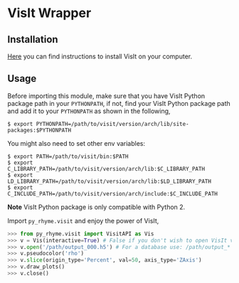 # VisIt Wrapper

## Installation
[Here](https://wci.llnl.gov/simulation/computer-codes/visit/downloads) you can
find instructions to install VisIt on your computer.

## Usage
Before importing this module, make sure that you have VisIt Python package path
in your `PYTHONPATH`, if not, find your VisIt Python package path and add it
to your `PYTHONPATH` as shown in the following,

```shell
$ export PYTHONPATH=/path/to/visit/version/arch/lib/site-packages:$PYTHONPATH
```

You might also need to set other env variables:

```shell
$ export PATH=/path/to/visit/bin:$PATH
$ export C_LIBRARY_PATH=/path/to/visit/version/arch/lib:$C_LIBRARY_PATH
$ export LD_LIBRARY_PATH=/path/to/visit/version/arch/lib:$LD_LIBRARY_PATH
$ export C_INCLUDE_PATH=/path/to/visit/version/arch/include:$C_INCLUDE_PATH
```

**Note** VisIt Python package is only compatible with Python 2.

Import `py_rhyme.visit` and enjoy the power of VisIt,

```python
>>> from py_rhyme.visit import VisitAPI as Vis
>>> v = Vis(interactive=True) # False if you don't wish to open VisIt viewer
>>> v.open('/path/output_000.h5') # For a database use: /path/output_*
>>> v.pseudocolor('rho')
>>> v.slice(origin_type='Percent', val=50, axis_type='ZAxis')
>>> v.draw_plots()
>>> v.close()
```
